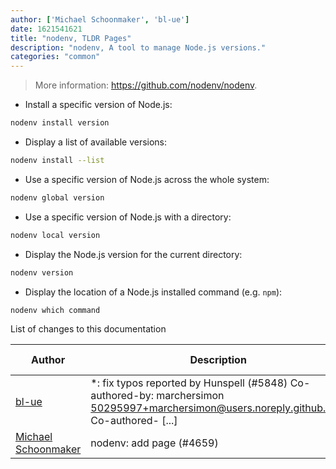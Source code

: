```yaml
---
author: ['Michael Schoonmaker', 'bl-ue']
date: 1621541621
title: "nodenv, TLDR Pages"
description: "nodenv, A tool to manage Node.js versions."
categories: "common"
---
```

> More information: <https://github.com/nodenv/nodenv>.

- Install a specific version of Node.js:

```bash
nodenv install version
```

- Display a list of available versions:

```bash
nodenv install --list
```

- Use a specific version of Node.js across the whole system:

```bash
nodenv global version
```

- Use a specific version of Node.js with a directory:

```bash
nodenv local version
```

- Display the Node.js version for the current directory:

```bash
nodenv version
```

- Display the location of a Node.js installed command (e.g. `npm`):

```bash
nodenv which command
```
List of changes to this documentation


Author | Description | ISO 8601 Date | GitHub link
------|-----|-----|-----
[bl-ue](mailto:54780737+bl-ue@users.noreply.github.com) | *: fix typos reported by Hunspell (#5848) Co-authored-by: marchersimon <50295997+marchersimon@users.noreply.github.com> Co-authored- [...] | 2021-05-20T22:13:41 | [8ebd171d6f00](https://github.com/tldr-pages/tldr/commit/8ebd171d6f001698709fefc02b1fd5cc9f3a99c4)
[Michael Schoonmaker](mailto:michael.r.schoonmaker@gmail.com) | nodenv: add page (#4659) | 2020-10-14T17:32:24 | [783b5a3ae9bc](https://github.com/tldr-pages/tldr/commit/783b5a3ae9bc5d14caba6716c33ea69b5b899eb2)

